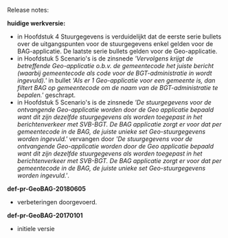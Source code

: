 Release notes:

__huidige werkversie:__

- in Hoofdstuk 4 Stuurgegevens is verduidelijkt dat de eerste serie bullets over de uitgangspunten voor de stuurgegevens enkel gelden voor de BAG-applicatie. De laatste serie bullets gelden voor de Geo-applicatie.
- in Hoofdstuk 5 Scenario's is de zinsnede *'Vervolgens krijgt de betreffende Geo-applicatie o.b.v. de gemeentecode het juiste bericht (waarbij gemeentecode als code voor de BGT-administratie in <administratie> wordt ingevuld).'* in bullet *'Als er 1 Geo-applicatie voor een gemeente is, dan filtert BAG op gemeentecode om de naam van de BGT-administratie te bepalen.'* geschrapt.
- in Hoofdstuk 5 Scenario's is de zinsnede *'De stuurgegevens voor de ontvangende Geo-applicatie worden door de Geo applicatie bepaald want dit zijn dezelfde stuurgegevens als worden toegepast in het berichtenverkeer met SVB-BGT. De BAG applicatie zorgt er voor dat per gemeentecode in de BAG, de juiste unieke set Geo-stuurgegevens worden ingevuld.'* vervangen door *'De stuurgegevens voor de ontvangende Geo-applicatie worden door de Geo applicatie bepaald want dit zijn dezelfde stuurgegevens als worden toegepast in het berichtenverkeer met SVB-BGT. De BAG applicatie zorgt er voor dat per gemeentecode in de BAG, de juiste unieke set Geo-stuurgegevens worden ingevuld.'*.

__def-pr-GeoBAG-20180605__
- verbeteringen doorgevoerd.

__def-pr-GeoBAG-20170101__
- initiele versie




